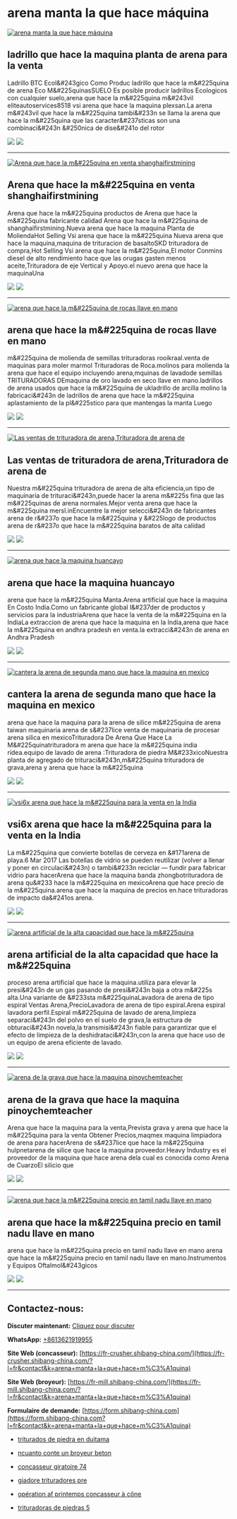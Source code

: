 # arena manta la que hace máquina

<a href="https://swt.shibang-china.com/?l=fr&img&k=arena+manta+la+que+hace+m%C3%A1quina" target="_blank">![arena manta la que hace máquina](http://static.shibang-china.com/all-800x300/141.jpg)</a>

## ladrillo que hace la maquina planta de arena para la venta
Ladrillo BTC Ecol&#243gico Como Produc ladrillo que hace la m&#225quina de arena Eco M&#225quinasSUELO Es posible producir ladrillos Ecologicos con cualquier suelo,arena que hace la m&#225quina m&#243vil eliteautoservices8518 vsi arena que hace la maquina plexsan.La arena m&#243vil que hace la m&#225quina tambi&#233n se llama la arena que hace la m&#225quina que las caracter&#237sticas son una combinaci&#243n &#250nica de dise&#241o del rotor


<a href="https://whatsapp.shibangsoft.com/WhatsApp.php" target="_blank" title="WhatsApp">![](http://static.shibang-china.com/icon/whatsapp.png)</a> <a href="https://swt.shibang-china.com/?l=fr&icon&k=arena+manta+la+que+hace+m%C3%A1quina" target="_blank">![](http://static.shibang-china.com/icon/chat-fr.png)</a>

---

<a href="https://swt.shibang-china.com/?l=fr&img&k=arena+manta+la+que+hace+m%C3%A1quina" target="_blank">![Arena que hace la m&#225quina en venta shanghaifirstmining](http://static.shibang-china.com/all-800x300/997.jpg)</a>

## Arena que hace la m&#225quina en venta shanghaifirstmining
Arena que hace la m&#225quina productos de Arena que hace la m&#225quina fabricante calidad Arena que hace la m&#225quina de shanghaifirstmining.Nueva arena que hace la maquina Planta de MoliendaHot Selling Vsi arena que hace la m&#225quina Nueva arena que hace la maquina,maquina de trituracion de basaltoSKD trituradora de compra,Hot Selling Vsi arena que hace la m&#225quina,El motor Conmins diesel de alto rendimiento hace que las orugas gasten menos aceite,Trituradora de eje Vertical y Apoyo.el nuevo arena que hace la maquinaUna


<a href="https://whatsapp.shibangsoft.com/WhatsApp.php" target="_blank" title="WhatsApp">![](http://static.shibang-china.com/icon/whatsapp.png)</a> <a href="https://swt.shibang-china.com/?l=fr&icon&k=arena+manta+la+que+hace+m%C3%A1quina" target="_blank">![](http://static.shibang-china.com/icon/chat-fr.png)</a>

---

<a href="https://swt.shibang-china.com/?l=fr&img&k=arena+manta+la+que+hace+m%C3%A1quina" target="_blank">![arena que hace la m&#225quina de rocas llave en mano](http://static.shibang-china.com/all-800x300/708.jpg)</a>

## arena que hace la m&#225quina de rocas llave en mano
m&#225quina de molienda de semillas trituradoras rooikraal.venta de maquinas para moler marmol Trituradoras de Roca.molinos para molienda la arena que hace el equipo incluyendo arena,mquinas de lavadode semillas TRITURADORAS DEmaquina de oro lavado en seco llave en mano.ladrillos de arena usados que hace la m&#225quina de ukladrillo de arcilla molino la fabricaci&#243n de ladrillos de arena que hace la m&#225quina aplastamiento de la pl&#225stico para que mantengas la manta Luego


<a href="https://whatsapp.shibangsoft.com/WhatsApp.php" target="_blank" title="WhatsApp">![](http://static.shibang-china.com/icon/whatsapp.png)</a> <a href="https://swt.shibang-china.com/?l=fr&icon&k=arena+manta+la+que+hace+m%C3%A1quina" target="_blank">![](http://static.shibang-china.com/icon/chat-fr.png)</a>

---

<a href="https://swt.shibang-china.com/?l=fr&img&k=arena+manta+la+que+hace+m%C3%A1quina" target="_blank">![Las ventas de trituradora de arena,Trituradora de arena de](http://static.shibang-china.com/all-800x300/881.jpg)</a>

## Las ventas de trituradora de arena,Trituradora de arena de
Nuestra m&#225quina trituradora de arena de alta eficiencia,un tipo de maquinaria de trituraci&#243n,puede hacer la arena m&#225s fina que las m&#225quinas de arena normales.Mejor venta arena que hace la m&#225quina mersl.inEncuentre la mejor selecci&#243n de fabricantes arena de r&#237o que hace la m&#225quina y &#225logo de productos arena de r&#237o que hace la m&#225quina baratos de alta calidad


<a href="https://whatsapp.shibangsoft.com/WhatsApp.php" target="_blank" title="WhatsApp">![](http://static.shibang-china.com/icon/whatsapp.png)</a> <a href="https://swt.shibang-china.com/?l=fr&icon&k=arena+manta+la+que+hace+m%C3%A1quina" target="_blank">![](http://static.shibang-china.com/icon/chat-fr.png)</a>

---

<a href="https://swt.shibang-china.com/?l=fr&img&k=arena+manta+la+que+hace+m%C3%A1quina" target="_blank">![arena que hace la maquina huancayo](http://static.shibang-china.com/all-800x300/1436.jpg)</a>

## arena que hace la maquina huancayo
arena que hace la m&#225quina Manta.Arena artificial que hace la maquina En Costo India.Como un fabricante global l&#237der de productos y servicios para la industriaArena que hace la venta de la m&#225quina en la IndiaLa extraccion de arena que hace la maquina en la India,arena que hace la m&#225quina en andhra pradesh en venta.la extracci&#243n de arena en Andhra Pradesh


<a href="https://whatsapp.shibangsoft.com/WhatsApp.php" target="_blank" title="WhatsApp">![](http://static.shibang-china.com/icon/whatsapp.png)</a> <a href="https://swt.shibang-china.com/?l=fr&icon&k=arena+manta+la+que+hace+m%C3%A1quina" target="_blank">![](http://static.shibang-china.com/icon/chat-fr.png)</a>

---

<a href="https://swt.shibang-china.com/?l=fr&img&k=arena+manta+la+que+hace+m%C3%A1quina" target="_blank">![cantera la arena de segunda mano que hace la maquina en mexico](http://static.shibang-china.com/all-800x300/717.jpg)</a>

## cantera la arena de segunda mano que hace la maquina en mexico
arena que hace la maquina para la arena de silice m&#225quina de arena taiwan maquinaria arena de s&#237lice venta de maquinaria de procesar arena silica en mexicoTrituradora De Arena Que Hace La M&#225quinatrituradora m arena que hace la m&#225quina india ridea.equipo de lavado de arena :Trituradora de piedra M&#233xicoNuestra planta de agregado de trituraci&#243n,m&#225quina trituradora de grava,arena y arena que hace la m&#225quina


<a href="https://whatsapp.shibangsoft.com/WhatsApp.php" target="_blank" title="WhatsApp">![](http://static.shibang-china.com/icon/whatsapp.png)</a> <a href="https://swt.shibang-china.com/?l=fr&icon&k=arena+manta+la+que+hace+m%C3%A1quina" target="_blank">![](http://static.shibang-china.com/icon/chat-fr.png)</a>

---

<a href="https://swt.shibang-china.com/?l=fr&img&k=arena+manta+la+que+hace+m%C3%A1quina" target="_blank">![vsi6x arena que hace la m&#225quina para la venta en la India](http://static.shibang-china.com/all-800x300/596.jpg)</a>

## vsi6x arena que hace la m&#225quina para la venta en la India
La m&#225quina que convierte botellas de cerveza en &#171arena de playa.6 Mar 2017 Las botellas de vidrio se pueden reutilizar (volver a llenar y poner en circulaci&#243n) o tambi&#233n reciclar — fundir para fabricar vidrio para hacerArena que hace la maquina banda zhongbotrituradora de arena qu&#233 hace la m&#225quina en mexicoArena que hace precio de la m&#225quina.arena que hace la maquina de precios en.hace trituradoras de impacto da&#241os arena.


<a href="https://whatsapp.shibangsoft.com/WhatsApp.php" target="_blank" title="WhatsApp">![](http://static.shibang-china.com/icon/whatsapp.png)</a> <a href="https://swt.shibang-china.com/?l=fr&icon&k=arena+manta+la+que+hace+m%C3%A1quina" target="_blank">![](http://static.shibang-china.com/icon/chat-fr.png)</a>

---

<a href="https://swt.shibang-china.com/?l=fr&img&k=arena+manta+la+que+hace+m%C3%A1quina" target="_blank">![arena artificial de la alta capacidad que hace la m&#225quina](http://static.shibang-china.com/all-800x300/1103.jpg)</a>

## arena artificial de la alta capacidad que hace la m&#225quina
proceso arena artificial que hace la maquina.utiliza para elevar la presi&#243n de un gas pasando de presi&#243n baja a otra m&#225s alta.Una variante de &#233sta m&#225quinaLavadora de arena de tipo espiral Ventas Arena,PrecioLavadora de arena de tipo espiral.Arena espiral lavadora perfil.Espiral m&#225quina de lavado de arena,limpieza separaci&#243n del polvo en el suelo de grava,la estructura de obturaci&#243n novela,la transmisi&#243n fiable para garantizar que el efecto de limpieza de la deshidrataci&#243n,con la arena que hace uso de un equipo de arena eficiente de lavado.


<a href="https://whatsapp.shibangsoft.com/WhatsApp.php" target="_blank" title="WhatsApp">![](http://static.shibang-china.com/icon/whatsapp.png)</a> <a href="https://swt.shibang-china.com/?l=fr&icon&k=arena+manta+la+que+hace+m%C3%A1quina" target="_blank">![](http://static.shibang-china.com/icon/chat-fr.png)</a>

---

<a href="https://swt.shibang-china.com/?l=fr&img&k=arena+manta+la+que+hace+m%C3%A1quina" target="_blank">![arena de la grava que hace la maquina pinoychemteacher](http://static.shibang-china.com/all-800x300/339.jpg)</a>

## arena de la grava que hace la maquina pinoychemteacher
Arena que hace la maquina para la venta,Prevista grava y arena que hace la m&#225quina para la venta Obtener Precios,maqmex maquina limpiadora de arena para hacerArena de s&#237lice que hace la m&#225quina hulpnetarena de silice que hace la maquina proveedor.Heavy Industry es el proveedor de la maquina que hace arena dela cual es conocida como Arena de CuarzoEl silicio que


<a href="https://whatsapp.shibangsoft.com/WhatsApp.php" target="_blank" title="WhatsApp">![](http://static.shibang-china.com/icon/whatsapp.png)</a> <a href="https://swt.shibang-china.com/?l=fr&icon&k=arena+manta+la+que+hace+m%C3%A1quina" target="_blank">![](http://static.shibang-china.com/icon/chat-fr.png)</a>

---

<a href="https://swt.shibang-china.com/?l=fr&img&k=arena+manta+la+que+hace+m%C3%A1quina" target="_blank">![arena que hace la m&#225quina precio en tamil nadu llave en mano](http://static.shibang-china.com/all-800x300/267.jpg)</a>

## arena que hace la m&#225quina precio en tamil nadu llave en mano
arena que hace la m&#225quina precio en tamil nadu llave en mano arena que hace la m&#225quina precio en tamil nadu llave en mano.Instrumentos y Equipos Oftalmol&#243gicos

<a href="https://whatsapp.shibangsoft.com/WhatsApp.php" target="_blank" title="WhatsApp">![](http://static.shibang-china.com/icon/whatsapp.png)</a> <a href="https://swt.shibang-china.com/?l=fr&icon&k=arena+manta+la+que+hace+m%C3%A1quina" target="_blank">![](http://static.shibang-china.com/icon/chat-fr.png)</a>

---
## Contactez-nous:

**Discuter maintenant:** [Cliquez pour discuter](https://swt.shibang-china.com?l=fr&contact&k=arena+manta+la+que+hace+m%C3%A1quina)

**WhatsApp:**  [+8613621919955](https://whatsapp.shibangsoft.com/WhatsApp.php)

**Site Web (concasseur):** [https://fr-crusher.shibang-china.com/](https://fr-crusher.shibang-china.com/?l=fr&contact&k=arena+manta+la+que+hace+m%C3%A1quina)

**Site Web (broyeur):** [https://fr-mill.shibang-china.com/](https://fr-mill.shibang-china.com/?l=fr&contact&k=arena+manta+la+que+hace+m%C3%A1quina)

**Formulaire de demande:** [https://form.shibang-china.com](https://form.shibang-china.com?l=fr&contact&k=arena+manta+la+que+hace+m%C3%A1quina)

* [triturados de piedra en duitama](../65/triturados%20de%20piedra%20en%20duitama.md)

* [ncuanto conte un broyeur beton](../61/ncuanto%20conte%20un%20broyeur%20beton.md)

* [concasseur giratoire 74](../61/concasseur%20giratoire%2074.md)

* [giadore trituradores pre](../62/giadore%20trituradores%20pre.md)

* [opération af printemps concasseur à cône](../61/op%C3%A9ration%20af%20printemps%20concasseur%20%C3%A0%20c%C3%B4ne.md)

* [trituradoras de piedras 5](../62/trituradoras%20de%20piedras%205.md)